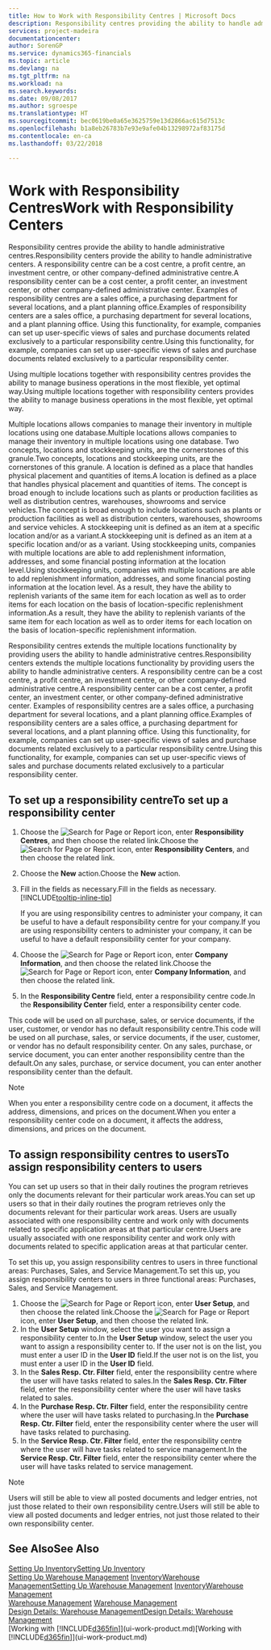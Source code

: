 ```yaml
---
title: How to Work with Responsibility Centres | Microsoft Docs
description: Responsibility centres providing the ability to handle administrative centres. A responsibility centre can be a cost centre, a profit centre, an investment centre, or other company-defined administrative centre.
services: project-madeira
documentationcenter: 
author: SorenGP
ms.service: dynamics365-financials
ms.topic: article
ms.devlang: na
ms.tgt_pltfrm: na
ms.workload: na
ms.search.keywords: 
ms.date: 09/08/2017
ms.author: sgroespe
ms.translationtype: HT
ms.sourcegitcommit: bec0619be0a65e3625759e13d2866ac615d7513c
ms.openlocfilehash: b1a8eb26783b7e93e9afe04b13298972af83175d
ms.contentlocale: en-ca
ms.lasthandoff: 03/22/2018

---
```

# <a name="work-with-responsibility-centers"></a><span data-ttu-id="ac8c9-104">Work with Responsibility Centres</span><span class="sxs-lookup"><span data-stu-id="ac8c9-104">Work with Responsibility Centers</span></span>
<span data-ttu-id="ac8c9-105">Responsibility centres provide the ability to handle administrative centres.</span><span class="sxs-lookup"><span data-stu-id="ac8c9-105">Responsibility centers provide the ability to handle administrative centers.</span></span> <span data-ttu-id="ac8c9-106">A responsibility centre can be a cost centre, a profit centre, an investment centre, or other company-defined administrative centre.</span><span class="sxs-lookup"><span data-stu-id="ac8c9-106">A responsibility center can be a cost center, a profit center, an investment center, or other company-defined administrative center.</span></span> <span data-ttu-id="ac8c9-107">Examples of responsibility centres are a sales office, a purchasing department for several locations, and a plant planning office.</span><span class="sxs-lookup"><span data-stu-id="ac8c9-107">Examples of responsibility centers are a sales office, a purchasing department for several locations, and a plant planning office.</span></span> <span data-ttu-id="ac8c9-108">Using this functionality, for example, companies can set up user-specific views of sales and purchase documents related exclusively to a particular responsibility centre.</span><span class="sxs-lookup"><span data-stu-id="ac8c9-108">Using this functionality, for example, companies can set up user-specific views of sales and purchase documents related exclusively to a particular responsibility center.</span></span>  

<span data-ttu-id="ac8c9-109">Using multiple locations together with responsibility centres provides the ability to manage business operations in the most flexible, yet optimal way.</span><span class="sxs-lookup"><span data-stu-id="ac8c9-109">Using multiple locations together with responsibility centers provides the ability to manage business operations in the most flexible, yet optimal way.</span></span>

<span data-ttu-id="ac8c9-110">Multiple locations allows companies to manage their inventory in multiple locations using one database.</span><span class="sxs-lookup"><span data-stu-id="ac8c9-110">Multiple locations allows companies to manage their inventory in multiple locations using one database.</span></span> <span data-ttu-id="ac8c9-111">Two concepts, locations and stockkeeping units, are the cornerstones of this granule.</span><span class="sxs-lookup"><span data-stu-id="ac8c9-111">Two concepts, locations and stockkeeping units, are the cornerstones of this granule.</span></span> <span data-ttu-id="ac8c9-112">A location is defined as a place that handles physical placement and quantities of items.</span><span class="sxs-lookup"><span data-stu-id="ac8c9-112">A location is defined as a place that handles physical placement and quantities of items.</span></span> <span data-ttu-id="ac8c9-113">The concept is broad enough to include locations such as plants or production facilities as well as distribution centres, warehouses, showrooms and service vehicles.</span><span class="sxs-lookup"><span data-stu-id="ac8c9-113">The concept is broad enough to include locations such as plants or production facilities as well as distribution centers, warehouses, showrooms and service vehicles.</span></span> <span data-ttu-id="ac8c9-114">A stockkeeping unit is defined as an item at a specific location and/or as a variant.</span><span class="sxs-lookup"><span data-stu-id="ac8c9-114">A stockkeeping unit is defined as an item at a specific location and/or as a variant.</span></span> <span data-ttu-id="ac8c9-115">Using stockkeeping units, companies with multiple locations are able to add replenishment information, addresses, and some financial posting information at the location level.</span><span class="sxs-lookup"><span data-stu-id="ac8c9-115">Using stockkeeping units, companies with multiple locations are able to add replenishment information, addresses, and some financial posting information at the location level.</span></span> <span data-ttu-id="ac8c9-116">As a result, they have the ability to replenish variants of the same item for each location as well as to order items for each location on the basis of location-specific replenishment information.</span><span class="sxs-lookup"><span data-stu-id="ac8c9-116">As a result, they have the ability to replenish variants of the same item for each location as well as to order items for each location on the basis of location-specific replenishment information.</span></span>  

<span data-ttu-id="ac8c9-117">Responsibility centres extends the multiple locations functionality by providing users the ability to handle administrative centres.</span><span class="sxs-lookup"><span data-stu-id="ac8c9-117">Responsibility centers extends the multiple locations functionality by providing users the ability to handle administrative centers.</span></span> <span data-ttu-id="ac8c9-118">A responsibility centre can be a cost centre, a profit centre, an investment centre, or other company-defined administrative centre.</span><span class="sxs-lookup"><span data-stu-id="ac8c9-118">A responsibility center can be a cost center, a profit center, an investment center, or other company-defined administrative center.</span></span> <span data-ttu-id="ac8c9-119">Examples of responsibility centres are a sales office, a purchasing department for several locations, and a plant planning office.</span><span class="sxs-lookup"><span data-stu-id="ac8c9-119">Examples of responsibility centers are a sales office, a purchasing department for several locations, and a plant planning office.</span></span> <span data-ttu-id="ac8c9-120">Using this functionality, for example, companies can set up user-specific views of sales and purchase documents related exclusively to a particular responsibility centre.</span><span class="sxs-lookup"><span data-stu-id="ac8c9-120">Using this functionality, for example, companies can set up user-specific views of sales and purchase documents related exclusively to a particular responsibility center.</span></span>

## <a name="to-set-up-a-responsibility-center"></a><span data-ttu-id="ac8c9-121">To set up a responsibility centre</span><span class="sxs-lookup"><span data-stu-id="ac8c9-121">To set up a responsibility center</span></span>  
1.  <span data-ttu-id="ac8c9-122">Choose the ![Search for Page or Report](media/ui-search/search_small.png "Search for Page or Report icon") icon, enter **Responsibility Centres**, and then choose the related link.</span><span class="sxs-lookup"><span data-stu-id="ac8c9-122">Choose the ![Search for Page or Report](media/ui-search/search_small.png "Search for Page or Report icon") icon, enter **Responsibility Centers**, and then choose the related link.</span></span>  
2.  <span data-ttu-id="ac8c9-123">Choose the **New** action.</span><span class="sxs-lookup"><span data-stu-id="ac8c9-123">Choose the **New** action.</span></span>  
3.  <span data-ttu-id="ac8c9-124">Fill in the fields as necessary.</span><span class="sxs-lookup"><span data-stu-id="ac8c9-124">Fill in the fields as necessary.</span></span> [!INCLUDE[tooltip-inline-tip](includes/tooltip-inline-tip_md.md)]  

    <span data-ttu-id="ac8c9-125">If you are using responsibility centres to administer your company, it can be useful to have a default responsibility centre for your company.</span><span class="sxs-lookup"><span data-stu-id="ac8c9-125">If you are using responsibility centers to administer your company, it can be useful to have a default responsibility center for your company.</span></span>
4. <span data-ttu-id="ac8c9-126">Choose the ![Search for Page or Report](media/ui-search/search_small.png "Search for Page or Report icon") icon, enter **Company Information**, and then choose the related link.</span><span class="sxs-lookup"><span data-stu-id="ac8c9-126">Choose the ![Search for Page or Report](media/ui-search/search_small.png "Search for Page or Report icon") icon, enter **Company Information**, and then choose the related link.</span></span>
5. <span data-ttu-id="ac8c9-127">In the **Responsibility Centre** field, enter a responsibility centre code.</span><span class="sxs-lookup"><span data-stu-id="ac8c9-127">In the **Responsibility Center** field, enter a responsibility center code.</span></span>

<span data-ttu-id="ac8c9-128">This code will be used on all purchase, sales, or service documents, if the user, customer, or vendor has no default responsibility centre.</span><span class="sxs-lookup"><span data-stu-id="ac8c9-128">This code will be used on all purchase, sales, or service documents, if the user, customer, or vendor has no default responsibility center.</span></span> <span data-ttu-id="ac8c9-129">On any sales, purchase, or service document, you can enter another responsibility centre than the default.</span><span class="sxs-lookup"><span data-stu-id="ac8c9-129">On any sales, purchase, or service document, you can enter another responsibility center than the default.</span></span>

> [!NOTE]  
>  <span data-ttu-id="ac8c9-130">When you enter a responsibility centre code on a document, it affects the address, dimensions, and prices on the document.</span><span class="sxs-lookup"><span data-stu-id="ac8c9-130">When you enter a responsibility center code on a document, it affects the address, dimensions, and prices on the document.</span></span>  

## <a name="to-assign-responsibility-centers-to-users"></a><span data-ttu-id="ac8c9-131">To assign responsibility centres to users</span><span class="sxs-lookup"><span data-stu-id="ac8c9-131">To assign responsibility centers to users</span></span>  
<span data-ttu-id="ac8c9-132">You can set up users so that in their daily routines the program retrieves only the documents relevant for their particular work areas.</span><span class="sxs-lookup"><span data-stu-id="ac8c9-132">You can set up users so that in their daily routines the program retrieves only the documents relevant for their particular work areas.</span></span> <span data-ttu-id="ac8c9-133">Users are usually associated with one responsibility centre and work only with documents related to specific application areas at that particular centre.</span><span class="sxs-lookup"><span data-stu-id="ac8c9-133">Users are usually associated with one responsibility center and work only with documents related to specific application areas at that particular center.</span></span>  

<span data-ttu-id="ac8c9-134">To set this up, you assign responsibility centres to users in three functional areas: Purchases, Sales, and Service Management.</span><span class="sxs-lookup"><span data-stu-id="ac8c9-134">To set this up, you assign responsibility centers to users in three functional areas: Purchases, Sales, and Service Management.</span></span>  

1.  <span data-ttu-id="ac8c9-135">Choose the ![Search for Page or Report](media/ui-search/search_small.png "Search for Page or Report icon") icon, enter **User Setup**, and then choose the related link.</span><span class="sxs-lookup"><span data-stu-id="ac8c9-135">Choose the ![Search for Page or Report](media/ui-search/search_small.png "Search for Page or Report icon") icon, enter **User Setup**, and then choose the related link.</span></span>  
2.  <span data-ttu-id="ac8c9-136">In the **User Setup** window, select the user you want to assign a responsibility center to.</span><span class="sxs-lookup"><span data-stu-id="ac8c9-136">In the **User Setup** window, select the user you want to assign a responsibility center to.</span></span> <span data-ttu-id="ac8c9-137">If the user not is on the list, you must enter a user ID in the **User ID** field.</span><span class="sxs-lookup"><span data-stu-id="ac8c9-137">If the user not is on the list, you must enter a user ID in the **User ID** field.</span></span>  
3.  <span data-ttu-id="ac8c9-138">In the **Sales Resp. Ctr. Filter** field, enter the responsibility centre where the user will have tasks related to sales.</span><span class="sxs-lookup"><span data-stu-id="ac8c9-138">In the **Sales Resp. Ctr. Filter** field, enter the responsibility center where the user will have tasks related to sales.</span></span>  
4.  <span data-ttu-id="ac8c9-139">In the **Purchase Resp. Ctr. Filter** field, enter the responsibility centre where the user will have tasks related to purchasing.</span><span class="sxs-lookup"><span data-stu-id="ac8c9-139">In the **Purchase Resp. Ctr. Filter** field, enter the responsibility center where the user will have tasks related to purchasing.</span></span>  
5.  <span data-ttu-id="ac8c9-140">In the **Service Resp. Ctr. Filter** field, enter the responsibility centre where the user will have tasks related to service management.</span><span class="sxs-lookup"><span data-stu-id="ac8c9-140">In the **Service Resp. Ctr. Filter** field, enter the responsibility center where the user will have tasks related to service management.</span></span>  

> [!NOTE]  
>  <span data-ttu-id="ac8c9-141">Users will still be able to view all posted documents and ledger entries, not just those related to their own responsibility centre.</span><span class="sxs-lookup"><span data-stu-id="ac8c9-141">Users will still be able to view all posted documents and ledger entries, not just those related to their own responsibility center.</span></span>

## <a name="see-also"></a><span data-ttu-id="ac8c9-142">See Also</span><span class="sxs-lookup"><span data-stu-id="ac8c9-142">See Also</span></span>  
[<span data-ttu-id="ac8c9-143">Setting Up Inventory</span><span class="sxs-lookup"><span data-stu-id="ac8c9-143">Setting Up Inventory</span></span>](inventory-setup-inventory.md)  
<span data-ttu-id="ac8c9-144">[Setting Up Warehouse Management](warehouse-setup-warehouse.md)
[Inventory](inventory-manage-inventory.md)[Warehouse Management](warehouse-manage-warehouse.md)</span><span class="sxs-lookup"><span data-stu-id="ac8c9-144">[Setting Up Warehouse Management](warehouse-setup-warehouse.md)
[Inventory](inventory-manage-inventory.md)[Warehouse Management](warehouse-manage-warehouse.md)</span></span>  
<span data-ttu-id="ac8c9-145">[Warehouse Management](warehouse-manage-warehouse.md)  </span><span class="sxs-lookup"><span data-stu-id="ac8c9-145">[Warehouse Management](warehouse-manage-warehouse.md)  </span></span>  
[<span data-ttu-id="ac8c9-146">Design Details: Warehouse Management</span><span class="sxs-lookup"><span data-stu-id="ac8c9-146">Design Details: Warehouse Management</span></span>](design-details-warehouse-management.md)  
<span data-ttu-id="ac8c9-147">[Working with [!INCLUDE[d365fin](includes/d365fin_md.md)]](ui-work-product.md)</span><span class="sxs-lookup"><span data-stu-id="ac8c9-147">[Working with [!INCLUDE[d365fin](includes/d365fin_md.md)]](ui-work-product.md)</span></span>

